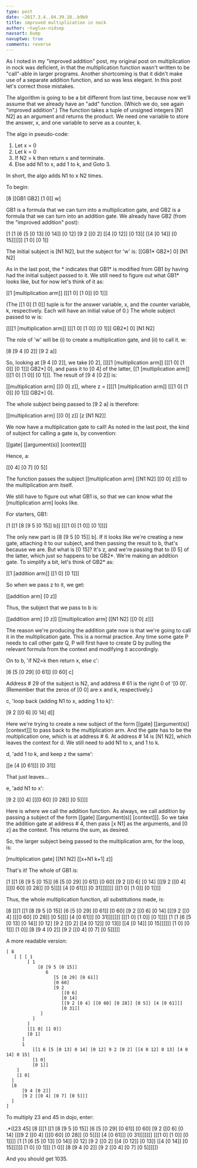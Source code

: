 ```yaml
---
type: post
date: ~2017.3.4..04.39.10..b9b9
title: improved multiplication in nock
author: ~taglux-nidsep
navsort: bump
navuptwo: true
comments: reverse
---
```


As I noted in my "improved addition" post, my original post on multiplication in nock was deficient, in that the multiplication function wasn't written to be "call"-able in larger programs.  Another shortcoming is that it didn't make use of a separate addition function, and so was less elegant.  In this post let's correct those mistakes.

The algorithm is going to be a bit different from last time, because now we'll assume that we already have an "add" function.  (Which we do, see again "improved addition".)  The function takes a tuple of unsigned integers [N1 N2] as an argument and returns the product.  We need one variable to store the answer, x, and one variable to serve as a counter, k.

The algo in pseudo-code:

1.  Let x = 0
2. Let k = 0
3. If N2 = k then return x and terminate.
4. Else add N1 to x, add 1 to k, and Goto 3.

In short, the algo adds N1 to x N2 times.

To begin:

[8 [[GB1 GB2] [1 0]] w]

GB1 is a formula that we can turn into a multiplication gate, and GB2 is a formula that we can turn into an addition gate.  We already have GB2 (from the "improved addition" post):

[1 [1 [6 [5 [0 13] [0 14]] [0 12] [9 2 [[0 2] [[4 [0 12]] [0 13]] [[4 [0 14]] [0 15]]]]]] [1 0] [0 1]]

The initial subject is [N1 N2], but the subject for 'w' is: [[GB1* GB2*] 0] [N1 N2]

As in the last post, the * indicates that GB1* is modified from GB1 by having had the initial subject passed to it.  We still need to figure out what GB1* looks like, but for now let's think of it as:

[[1 [multiplication arm]] [[[1 0] [1 0]] [0 1]]]

(The [[1 0] [1 0]] tuple is for the answer variable, x, and the counter variable, k, respectively.  Each will have an initial value of 0.)  The whole subject passed to w is:

[[[[1 [multiplication arm]] [[[1 0] [1 0]] [0 1]]] GB2*] 0] [N1 N2]

The role of 'w' will be (i) to create a multiplication gate, and (ii) to call it.  w:

[8 [9 4 [0 2]] [9 2 a]]

So, looking at [9 4 [0 2]], we take [0 2], [[[[1 [multiplication arm]] [[[1 0] [1 0]] [0 1]]] GB2*] 0], and pass it to [0 4] of the latter, [[1 [multiplication arm]] [[[1 0] [1 0]] [0 1]]].  The result of [9 4 [0 2]] is:

[[multiplication arm] [[0 0] z]], where z = [[[[1 [multiplication arm]] [[[1 0] [1 0]] [0 1]]] GB2*] 0].

The whole subject being passed to [9 2 a] is therefore:

[[multiplication arm] [[0 0] z]] [z [N1 N2]]

We now have a multiplication gate to call!  As noted in the last post, the kind of subject for calling a gate is, by convention:

[[gate] [[argument(s)] [context]]]

Hence, a:

[[0 4] [0 7] [0 5]]

The function passes the subject [[multiplication arm] [[N1 N2] [[0 0] z]]] to the multiplication arm itself.

We still have to figure out what GB1 is, so that we can know what the [multiplication arm] looks like. 

For starters, GB1:

[1 [[1 [8 [9 5 [0 15]] b]] [[[1 0] [1 0]] [0 1]]]]

The only new part is [8 [9 5 [0 15]] b].  If it looks like we're creating a new gate, attaching it to our subject, and then passing the result to b, that's because we are.  But what is [0 15]?  It's z, and we're passing that to [0 5] of the latter, which just so happens to be GB2*.  We're making an addition gate.  To simplify a bit, let's think of GB2* as:

[[1 [addition arm]] [[1 0] [0 1]]]

So when we pass z to it, we get:

[[addition arm] [0 z]]

Thus, the subject that we pass to b is:

[[addition arm] [0 z]] [[multiplication arm] [[N1 N2] [[0 0] z]]]

The reason we're producing the addition gate now is that we're going to call it in the multiplication gate.  This is a normal practice.  Any time some gate P needs to call other gate Q, P will first have to create Q by pulling the relevant formula from the context and modifying it accordingly.

On to b, 'if N2=k then return x, else c':

[6 [5 [0 29] [0 61]] [0 60] c]

Address # 29 of the subject is N2, and address # 61 is the right 0 of '[0 0]'.  (Remember that the zeros of [0 0] are x and k, respectively.)

c, 'loop back (adding N1 to x, adding 1 to k)':

[9 2 [[0 6] [0 14] d]]

Here we're trying to create a new subject of the form [[gate] [[argument(s)] [context]]] to pass back to the multiplication arm.  And the gate has to be the multiplication one, which is at address # 6.  At address # 14 is [N1 N2], which leaves the context for d.  We still need to add N1 to x, and 1 to k.

d, 'add 1 to k, and keep z the same':

[[e [4 [0 61]]] [0 31]]

That just leaves...

e, 'add N1 to x':

[9 2 [[0 4] [[[0 60] [0 28]] [0 5]]]]

Here is where we call the addition function.  As always, we call addition by passing a subject of the form  [[gate] [[argument(s)] [context]]].  So we take the addition gate at address # 4, then pass [x N1] as the arguments, and [0 z] as the context.  This returns the sum, as desired.

So, the larger subject being passed to the multiplication arm, for the loop, is:

[multiplication gate] [[N1 N2] [[x+N1 k+1] z]]

That's it!  The whole of GB1 is:

[1 [[1 [8 [9 5 [0 15]] [6 [5 [0 29] [0 61]] [0 60] [9 2 [[0 6] [0 14] [[[9 2 [[0 4] [[[0 60] [0 28]] [0 5]]]] [4 [0 61]]] [0 31]]]]]]] [[[1 0] [1 0]] [0 1]]]]

Thus, the whole multiplication function, all substitutions made, is:

[8 [[[1 [[1 [8 [9 5 [0 15]] [6 [5 [0 29] [0 61]] [0 60] [9 2 [[0 6] [0 14] [[[9 2 [[0 4] [[[0 60] [0 28]] [0 5]]]] [4 [0 61]]] [0 31]]]]]]] [[[1 0] [1 0]] [0 1]]]] [1 [1 [6 [5 [0 13] [0 14]] [0 12] [9 2 [[0 2] [[4 [0 12]] [0 13]] [[4 [0 14]] [0 15]]]]]] [1 0] [0 1]]] [1 0]] [8 [9 4 [0 2]] [9 2 [[0 4] [0 7] [0 5]]]]]

A more readable version:

    [ 8
       [ [ [ 1
            [ 1
                [8 [9 5 [0 15]]
                   6
                      [5 [0 29] [0 61]]
                      [0 60]
                      [9 2
                         [[0 6]
                         [0 14]
                         [[9 2 [0 4] [[0 60] [0 28]] [0 5]] [4 [0 61]]]
                         [0 31]]
                 ]
              ]
            ]
            [[1 0] [1 0]]
            [0 1]
          ]
          1
              [[1 6 [5 [0 13] 0 14] [0 12] 9 2 [0 2] [[4 0 12] 0 13] [4 0 14] 0 15]
              [1 0]
              [0 1]]
        ]
        [1 0]
      ]
      [8
          [9 4 [0 2]]
          [9 2 [[0 4] [0 7] [0 5]]]
      ]
    ]

To multiply 23 and 45 in dojo, enter:

.*([23 45] [8 [[[1 [[1 [8 [9 5 [0 15]] [6 [5 [0 29] [0 61]] [0 60] [9 2 [[0 6] [0 14] [[[9 2 [[0 4] [[[0 60] [0 28]] [0 5]]]] [4 [0 61]]] [0 31]]]]]]] [[[1 0] [1 0]] [0 1]]]] [1 [1 [6 [5 [0 13] [0 14]] [0 12] [9 2 [[0 2] [[4 [0 12]] [0 13]] [[4 [0 14]] [0 15]]]]]] [1 0] [0 1]]] [1 0]] [8 [9 4 [0 2]] [9 2 [[0 4] [0 7] [0 5]]]]])

And you should get 1035.
